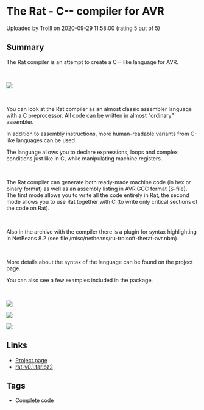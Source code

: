 # The Rat - C-- compiler for AVR

Uploaded by Trolll on 2020-09-29 11:58:00 (rating 5 out of 5)

## Summary

The Rat compiler is an attempt to create a C-- like language for AVR.


 


![](https://trolsoft.ru/sites/default/files/field/image/avr-rat.png)


 


You can look at the Rat compiler as an almost classic assembler language with a C preprocessor. All code can be written in almost "ordinary" assembler. 


In addition to assembly instructions, more human-readable variants from C-like languages can be used. 


The language allows you to declare expressions, loops and complex conditions just like in C, while manipulating machine registers.


 


The Rat compiler can generate both ready-made machine code (in hex or binary format) as well as an assembly listing in AVR GCC format (S-file). The first mode allows you to write all the code entirely in Rat, the second mode allows you to use Rat together with C (to write only critical sections of the code on Rat).


 


Also in the archive with the compiler there is a plugin for syntax highlighting in NetBeans 8.2 (see file /misc/netbeans/ru-trolsoft-therat-avr.nbm).


 


More details about the syntax of the language can be found on the project page.


You can also see a few examples included in the package.


 


![](https://community.atmel.com/sites/default/files/project_files/rat-code-1.png)


![](https://community.atmel.com/sites/default/files/project_files/rat-code-2.png)


![](https://community.atmel.com/sites/default/files/project_files/rat-code-3.png)

## Links

- [Project page](https://trolsoft.ru/en/soft/the-rat-avr)
- [rat-v0.1.tar.bz2](https://trolsoft.ru/content/soft/the-rat-avr/rat-v0.1.tar.bz2)

## Tags

- Complete code
